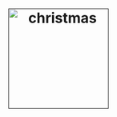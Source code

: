 <h1 align="center">
  <a target="_blank" href="">
    <img src="https://upload.wikimedia.org/wikipedia/en/thumb/3/30/Java_programming_language_logo.svg/1200px-Java_programming_language_logo.svg.png" alt="christmas" height="200px" width="200px">
  </a>
</h1>
